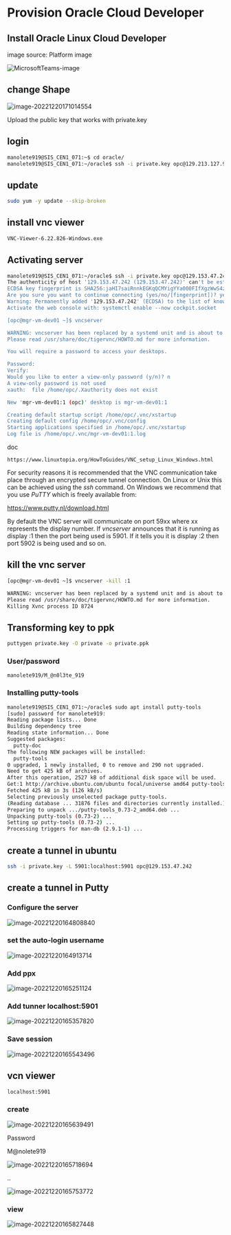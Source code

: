 # Provision Oracle Cloud Developer

## Install Oracle Linux Cloud Developer

image source: Platform image

![MicrosoftTeams-image](./images/MicrosoftTeams-image.png)

## change Shape

![image-20221220171014554](./images/image-20221220171014554.png)

Upload the public key that works with private.key 

## login

```bash
manolete919@SIS_CEN1_071:~$ cd oracle/
manolete919@SIS_CEN1_071:~/oracle$ ssh -i private.key opc@129.213.127.9
```

## update

```bash
sudo yum -y update --skip-broken
```

## install vnc viewer

```bash
VNC-Viewer-6.22.826-Windows.exe
```

## Activating server

```bash
manolete919@SIS_CEN1_071:~/oracle$ ssh -i private.key opc@129.153.47.242
The authenticity of host '129.153.47.242 (129.153.47.242)' can't be established.
ECDSA key fingerprint is SHA256:jaHI7saiRnnkEGKqQCMYigYYa000FIfXgzWwS4zAskU.
Are you sure you want to continue connecting (yes/no/[fingerprint])? yes
Warning: Permanently added '129.153.47.242' (ECDSA) to the list of known hosts.
Activate the web console with: systemctl enable --now cockpit.socket

[opc@mgr-vm-dev01 ~]$ vncserver

WARNING: vncserver has been replaced by a systemd unit and is about to be removed in future releases.
Please read /usr/share/doc/tigervnc/HOWTO.md for more information.

You will require a password to access your desktops.

Password:
Verify:
Would you like to enter a view-only password (y/n)? n
A view-only password is not used
xauth:  file /home/opc/.Xauthority does not exist

New 'mgr-vm-dev01:1 (opc)' desktop is mgr-vm-dev01:1

Creating default startup script /home/opc/.vnc/xstartup
Creating default config /home/opc/.vnc/config
Starting applications specified in /home/opc/.vnc/xstartup
Log file is /home/opc/.vnc/mgr-vm-dev01:1.log
```

doc

```
https://www.linuxtopia.org/HowToGuides/VNC_setup_Linux_Windows.html
```

For security reasons it is recommended that the VNC communication take place through an encrypted secure tunnel connection. On Linux or Unix this can be achieved using the *ssh* command. On Windows we recommend that you use *PuTTY* which is freely available from:

   https://www.putty.nl/download.html

By default the VNC server will communicate on port 59xx where xx represents the display number. If *vncserver* announces that it is running as display :1 then the port being used is 5901. If it tells you it is display :2 then port 5902 is being used and so on.



## kill the vnc server

```bash
[opc@mgr-vm-dev01 ~]$ vncserver -kill :1

WARNING: vncserver has been replaced by a systemd unit and is about to be removed in future releases.
Please read /usr/share/doc/tigervnc/HOWTO.md for more information.
Killing Xvnc process ID 8724
```



## Transforming key to ppk

```bash
puttygen private.key -O private -o private.ppk
```

### User/password

```
manolete919/M_@n0l3te_919
```

### Installing putty-tools

```bash
manolete919@SIS_CEN1_071:~/oracle$ sudo apt install putty-tools
[sudo] password for manolete919:
Reading package lists... Done
Building dependency tree
Reading state information... Done
Suggested packages:
  putty-doc
The following NEW packages will be installed:
  putty-tools
0 upgraded, 1 newly installed, 0 to remove and 290 not upgraded.
Need to get 425 kB of archives.
After this operation, 2527 kB of additional disk space will be used.
Get:1 http://archive.ubuntu.com/ubuntu focal/universe amd64 putty-tools amd64 0.73-2 [425 kB]
Fetched 425 kB in 3s (126 kB/s)
Selecting previously unselected package putty-tools.
(Reading database ... 31876 files and directories currently installed.)
Preparing to unpack .../putty-tools_0.73-2_amd64.deb ...
Unpacking putty-tools (0.73-2) ...
Setting up putty-tools (0.73-2) ...
Processing triggers for man-db (2.9.1-1) ...
```



## create a tunnel in ubuntu

```bash
ssh -i private.key -L 5901:localhost:5901 opc@129.153.47.242
```

## create a tunnel in Putty

### Configure the server

![image-20221220164808840](./images/image-20221220164808840.png)

### set the auto-login username

![image-20221220164913714](./images/image-20221220164913714.png)

### Add ppx



![image-20221220165251124](./images/image-20221220165251124.png)

### Add tunner localhost:5901

![image-20221220165357820](./images/image-20221220165357820.png)

### Save session

![image-20221220165543496](./images/image-20221220165543496.png)



## vcn viewer

```bash
localhost:5901
```

### create

![image-20221220165639491](./images/image-20221220165639491.png)

Password

M@nolete919

![image-20221220165718694](./images/image-20221220165718694.png)

..

![image-20221220165753772](./images/image-20221220165753772.png)

### view

![image-20221220165827448](./images/image-20221220165827448.png)

